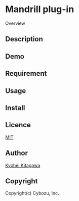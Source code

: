 Mandrill plug-in
====

Overview

## Description

## Demo

## Requirement

## Usage

## Install

## Licence

[MIT](https://github.com/tcnksm/tool/blob/master/LICENCE)

## Author

[Kyohei Kitagawa](https://www.facebook.com/kyouhei.kitagawa)

## Copyright

Copyright(c) Cybozu, Inc.
